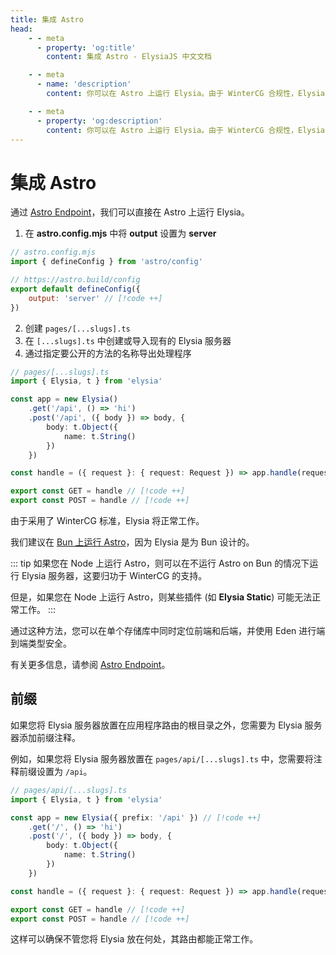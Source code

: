 ```yaml
---
title: 集成 Astro
head:
    - - meta
      - property: 'og:title'
        content: 集成 Astro - ElysiaJS 中文文档

    - - meta
      - name: 'description'
        content: 你可以在 Astro 上运行 Elysia。由于 WinterCG 合规性，Elysia 将按预期正常工作。

    - - meta
      - property: 'og:description'
        content: 你可以在 Astro 上运行 Elysia。由于 WinterCG 合规性，Elysia 将按预期正常工作。
---
```


# 集成 Astro

通过 [Astro Endpoint](https://docs.astro.build/en/core-concepts/endpoints/)，我们可以直接在 Astro 上运行 Elysia。

1. 在 **astro.config.mjs** 中将 **output** 设置为 **server**

```javascript
// astro.config.mjs
import { defineConfig } from 'astro/config'

// https://astro.build/config
export default defineConfig({
    output: 'server' // [!code ++]
})
```

2. 创建 `pages/[...slugs].ts`
3. 在 `[...slugs].ts` 中创建或导入现有的 Elysia 服务器
4. 通过指定要公开的方法的名称导出处理程序

```typescript twoslash
// pages/[...slugs].ts
import { Elysia, t } from 'elysia'

const app = new Elysia()
    .get('/api', () => 'hi')
    .post('/api', ({ body }) => body, {
        body: t.Object({
            name: t.String()
        })
    })

const handle = ({ request }: { request: Request }) => app.handle(request) // [!code ++]

export const GET = handle // [!code ++]
export const POST = handle // [!code ++]
```

由于采用了 WinterCG 标准，Elysia 将正常工作。

我们建议在 [Bun 上运行 Astro](https://docs.astro.build/en/recipes/bun)，因为 Elysia 是为 Bun 设计的。

::: tip
如果您在 Node 上运行 Astro，则可以在不运行 Astro on Bun 的情况下运行 Elysia 服务器，这要归功于 WinterCG 的支持。

但是，如果您在 Node 上运行 Astro，则某些插件 (如 **Elysia Static**) 可能无法正常工作。
:::

通过这种方法，您可以在单个存储库中同时定位前端和后端，并使用 Eden 进行端到端类型安全。

有关更多信息，请参阅 [Astro Endpoint](https://docs.astro.build/en/core-concepts/endpoints/)。

## 前缀

如果您将 Elysia 服务器放置在应用程序路由的根目录之外，您需要为 Elysia 服务器添加前缀注释。

例如，如果您将 Elysia 服务器放置在 `pages/api/[...slugs].ts` 中，您需要将注释前缀设置为 `/api`。

```typescript twoslash
// pages/api/[...slugs].ts
import { Elysia, t } from 'elysia'

const app = new Elysia({ prefix: '/api' }) // [!code ++]
    .get('/', () => 'hi')
    .post('/', ({ body }) => body, {
        body: t.Object({
            name: t.String()
        })
    })

const handle = ({ request }: { request: Request }) => app.handle(request) // [!code ++]

export const GET = handle // [!code ++]
export const POST = handle // [!code ++]
```

这样可以确保不管您将 Elysia 放在何处，其路由都能正常工作。
